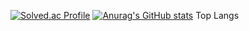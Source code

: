 [![Solved.ac Profile](http://mazassumnida.wtf/api/v2/generate_badge?boj=cksxkr5193)](https://solved.ac/cksxkr5193/)
[![Anurag's GitHub stats](https://github-readme-stats.vercel.app/api?username=legitgoons)](https://github.com/legitgoons/github-readme-stats)
Top Langs
